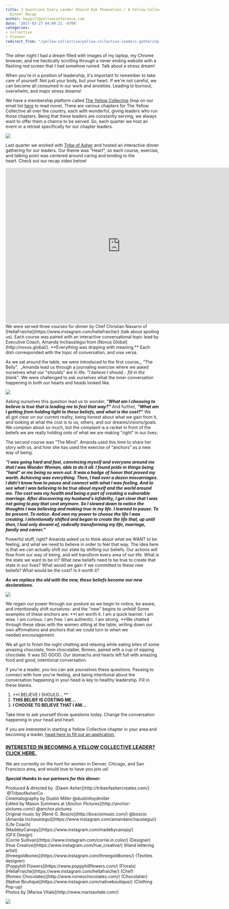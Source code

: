 ```yaml
---
title: 3 Questions Every Leader Should Ask Themselves / A Yellow Collective Leader
  Dinner Recap
author: heygirl@yellowconference.com
date: '2017-03-27 04:00:21 -0700'
categories:
- Collective
- Pioneer
redirect_from: "/yellow-collective/yellow-collective-leaders-gathering-recap-3-questions-every-leader-should-ask-themselves/"
---
```


The other night I had a dream filled with images of my laptop, my Chrome browser, and me hectically scrolling through a never ending website with a flashing red screen that I had somehow ruined. Talk about a stress dream!

When you're in a position of leadership, it's important to remember to take care of yourself. Not just your body, but your heart. If we're not careful, we can become all consumed in our work and anxieties. Leading to burnout, overwhelm, and major stress dreams!

We have a membership platform called [The Yellow Collective](http://yellowcollective.co/) (hop on our email list [here](http://yellowconference.us3.list-manage.com/subscribe?u=3f8e45f74e0653e404965e2ef&id=e811fb1a74) to read more). There are various chapters for The Yellow Collective all over the country, each with wonderful, giving leaders who run those chapters. Being that these leaders are constantly serving, we always want to offer them a chance to be served. So, each quarter we host an event or a retreat specifically for our chapter leaders.

[![](https://yellow-blog-images.imgix.net/2017/03/YCD0136-copy.jpg)](https://yellow-blog-images.imgix.net/2017/03/YCD0136-copy.jpg)

Last quarter we worked with [Tribe of Asher](http://tribeofashercreates.com/) and hosted an interactive dinner gathering for our leaders. Our theme was "Heart", so each course, exercise, and talking point was centered around caring and tending to the heart. Check out our recap video below!

<iframe src="https://player.vimeo.com/video/205417192" width="750" height="510" frameborder="0" allowfullscreen="allowfullscreen"></iframe>  
We were served three courses for dinner by Chef Christian Navarro of [HellaFraiche](https://www.instagram.com/hellafraiche/) (talk about spoiling us). Each course was paired with an interactive conversational topic lead by Executive Coach, Amanda Inchaustegui from [Novus Global](http://novus.global/). **Everything was dripping with meaning.** Each dish corresponded with the topic of conversation, and vise versa.

As we sat around the table, we were introduced to the first course,_ “The Belly”.  _Amanda lead us through a journaling exercise where we asked ourselves what our "shoulds" are in life. "_I believe I should..._ _fill in the blank"_. We were challenged to ask ourselves what the inner conversation happening in both our hearts and heads looked like.

[![](https://yellow-blog-images.imgix.net/2017/03/Untitled-1.jpg)](https://yellow-blog-images.imgix.net/2017/03/Untitled-1.jpg)

Asking ourselves this question lead us to wonder, "**_What am I choosing to believe is true that is leading me to feel that way?"_** And further, _**“What am I getting from holding tight to these beliefs, and what is the cost?”**_ We all got clear on our current reality, being honest about what we gain from it, and looking at what the cost is to us, others, and our dreams/visions/goals. We complain about so much, but the complaint is a racket in front of the beliefs we are really holding onto of what we are making "right" in our lives.

The second course was “The Mind”. Amanda used this time to share her story with us, and how she has used the exercise of “anchors” as a new way of being.

_**“**_**_I was going hard and fast, convincing myself and everyone around me that I was Wonder Woman, able to do it all. I found pride in things being “hard” or me being so worn out. It was a badge of honor that proved my worth. Achieving was everything. Then, I had over a dozen miscarriages. I didn’t know how to pause and connect with what I was feeling. And to see what I was believing to be true about myself and the world around me. The cost was my health and being a part of creating a vulnerable marriage. After discovering my husband’s infidelity, I got clear that I was not going to pay that cost anymore. So I slowed down to notice the thoughts I was believing and making true in my life. I learned to pause. To be present. To notice. And own my power to choose the life I was creating. I intentionally shifted and began to create the life that, up until then, I had only dreamt of, radically transforming my life, marriage, family and career._**_**”**_

Powerful stuff, right? Amanda asked us to think about what we WANT to be feeling, and what we need to believe in order to feel that way. The idea here is that we can actually shift our state by shifting our beliefs. Our actions will flow from our way of being, and will transform every area of our life. What is the state we want to be in? What new beliefs need to be true to create that state in our lives? What would we gain if we committed to these new beliefs? What would be the cost? Is it worth it?

_**As we replace the old with the new, these beliefs become our new declarations.**_

_**[![](https://yellow-blog-images.imgix.net/2017/03/YCD0319-copy.jpg)](https://yellow-blog-images.imgix.net/2017/03/YCD0319-copy.jpg)**_

We regain our power through our posture as we begin to notice, be aware, and intentionally shift ourselves- and the "new" begins to unfold! Some examples of these anchors are: **I am worth it. I am a quick learner. I am wise. I am curious. I am free. I am authentic. I am strong. **We chatted through these ideas with the women sitting at the table, writing down our own affirmations and anchors that we could turn to when we needed encouragement.

We all got to finish the night chatting and relaxing while eating bites of some amazing chocolate, from chocolatier, Romeo, paired with a cup of sipping chocolate. It was SO GOOD. Our stomachs and hearts left full with amazing food and good, intentional conversation.

If you're a leader, you too can ask yourselves these questions. Pausing to connect with how you're feeling, and being intentional about the conversation happening in your head is key to healthy leadership. Fill in these blanks.

1.  **I BELIEVE I SHOULD... **
2.  **THIS BELIEF IS COSTING ME...**
3.  **I CHOOSE TO BELIEVE THAT I AM...**

Take time to ask yourself those questions today. Change the conversation happening in your head and heart.

If you are interested in starting a Yellow Collective chapter in your area and becoming a leader, [head here to fill out an application.](http://yellowco.co/leader-application/)

### [INTERESTED IN BECOMING A YELLOW COLLECTIVE LEADER? CLICK HERE.](http://yellowco.co/leader-application/)

We are currently on the hunt for women in Denver, Chicago, and San Francisco area, and would love to have you join us!

_**Special thanks to our partners for this dinner:**_

<div class="gmail_msg">Produced & directed by  [Dawn Asher](http://tribeofashercreates.com/)  @TribeofAsherCo</div>

<div class="gmail_msg">Cinematography by Dustin Miller @dustinlloydmiller</div>

<div class="gmail_msg">Edited by Mason Summers at [Anchor Pictures](http://anchor-pictures.com/) @anchor.pictures</div>

<div class="gmail_msg">Original music by [René G. Boscio](http://bosciomusic.com/) @boscio  
[Amanda Inchaustegui](https://www.instagram.com/amandainchaustegui/) (Life Coach)</div>

<div class="gmail_msg">

<div class="gmail_msg">[MadebyCanopy](https://www.instagram.com/madebycanopy/) (GFX Design)</div>

<div class="gmail_msg">[Corrie Sullivan](https://www.instagram.com/corrie.in.color/) (Designer)</div>

<div class="gmail_msg">[Hue Creative](https://www.instagram.com/hue_creative/) (Hand lettering artist)</div>

<div class="gmail_msg">[threegoldbones](https://www.instagram.com/threegoldbones/) (Textiles designer)</div>

<div class="gmail_msg">[Poppyhill Flowers](https://www.poppyhillflowers.com/) (Florals)</div>

<div class="gmail_msg">[HellaFraiche](https://www.instagram.com/hellafraiche/) (Chef)</div>

<div class="gmail_msg">[Romeo Chocolates](http://www.romeochocolates.com/) (Chocolatier)  
[Native Boutique](https://www.instagram.com/nativeboutique/) (Clothing Pop-up)</div>

</div>

<div class="gmail_msg">Photos by [Marisa Vitale](http://www.marisavitale.com/)</div>

[![](https://yellow-blog-images.imgix.net/2017/03/joannawaterfall.jpg)](https://www.instagram.com/joannawaterfall/)
